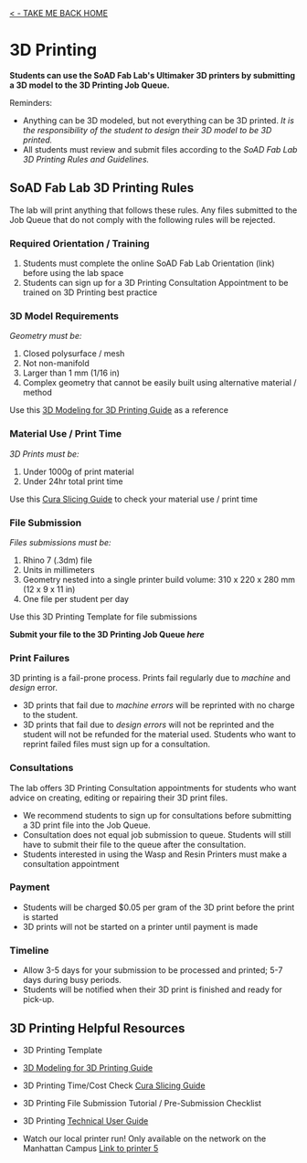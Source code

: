 [< - TAKE ME BACK HOME ](/README.md)

# 3D Printing

**Students can use the SoAD Fab Lab's Ultimaker 3D printers by submitting a 3D model to the 3D Printing Job Queue.**

Reminders:
* Anything can be 3D modeled, but not everything can be 3D printed. *It is the responsibility of the student to design their 3D model to be 3D printed.*
* All students must review and submit files according to the *SoAD Fab Lab 3D Printing Rules and Guidelines.* 

## SoAD Fab Lab 3D Printing Rules

The lab will print anything that follows these rules.  Any files submitted to the Job Queue that do not comply with the following rules will be rejected. 

### Required Orientation / Training
1. Students must complete the online SoAD Fab Lab Orientation (link) before using the lab space
2. Students can sign up for a 3D Printing Consultation Appointment to be trained on 3D Printing best practice

### 3D Model Requirements

*Geometry must be:*
 
1. Closed polysurface / mesh
2. Not non-manifold
3. Larger than 1 mm (1/16 in)
4. Complex geometry that cannot be easily built using alternative material / method 

Use this [3D Modeling for 3D Printing Guide](https://digitalfabricationlab-nyit-soad.github.io/resources/Tutorials&Templates/3Dprinters/ModelingGuide/) as a reference
   
### Material Use / Print Time
 
*3D Prints must be:*

1. Under 1000g of print material
2. Under 24hr total print time

Use this  [Cura Slicing Guide](Tutorials&Templates/3Dprinters) to check your material use / print time
 
### File Submission

*Files submissions must be:*

1. Rhino 7 (.3dm) file
2. Units in millimeters
3. Geometry nested into a single printer build volume: 310 x 220 x 280 mm (12 x 9 x 11 in)
4. One file per student per day

Use this 3D Printing Template for file submissions

**Submit your file to the 3D Printing Job Queue _here_**

### Print Failures

3D printing is a fail-prone process. Prints fail regularly due to *machine* and *design* error. 
* 3D prints that fail due to *machine errors* will be reprinted with no charge to the student.
* 3D prints that fail due to *design errors* will not be reprinted and the student will not be refunded for the material used. Students who want to reprint failed files must sign up for a consultation.

### Consultations

The lab offers 3D Printing Consultation appointments for students who want advice on creating, editing or repairing their 3D print files. 
* We recommend students to sign up for consultations before submitting a 3D print file into the Job Queue.
* Consultation does not equal job submission to queue. Students will still have to submit their file to the queue after the consultation.
* Students interested in using the Wasp and Resin Printers must  make a consultation appointment 

### Payment
* Students will be charged $0.05 per gram of the 3D print before the print is started
* 3D prints will not be started on a printer until payment is made

### Timeline
* Allow 3-5 days for your submission to be processed and printed; 5-7 days during busy periods.
* Students will be notified when their 3D print is finished and ready for pick-up. 

## 3D Printing Helpful Resources


* 3D Printing Template
* [3D Modeling for 3D Printing Guide](/Tutorials&Templates/3Dprinters/ModelingGuide/README.md)
* 3D Printing Time/Cost Check [Cura Slicing Guide](/Tutorials&Templates/3Dprinters/CuraSlicer/README.md)
* 3D Printing File Submission Tutorial / Pre-Submission Checklist
* 3D Printing [Technical User Guide](https://github.com/DigitalFabricationLab-NYIT-SoAD/resources/blob/main/UserGuides/3DPrinters.md)

  
* Watch our local printer run!
	Only available on the network on the Manhattan Campus 
	[Link to printer 5](http://192.168.166.33/print_jobs)




